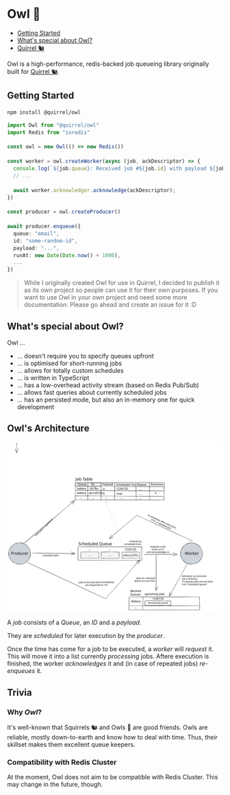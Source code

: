 # Owl 🦉

- [Getting Started](#getting-started)
- [What's special about Owl?](#whats-special-about-owl)
- [Quirrel 🐿](https://github.com/quirrel-dev/quirrel)

Owl is a high-performance, redis-backed job queueing library originally built for [Quirrel 🐿](https://github.com/quirrel-dev/quirrel).

## Getting Started

```
npm install @quirrel/owl
```

```ts
import Owl from "@quirrel/owl"
import Redis from "ioredis"

const owl = new Owl(() => new Redis())

const worker = owl.createWorker(async (job, ackDescriptor) => {
  console.log(`${job.queue}: Received job #${job.id} with payload ${job.payload}.`);
  // ...

  await worker.acknowledger.acknowledge(ackDescriptor);
})

const producer = owl.createProducer()

await producer.enqueue({
  queue: "email",
  id: "some-random-id",
  payload: "...",
  runAt: new Date(Date.now() + 1000),
  ...
})
```

> While I originally created Owl for use in Quirrel, I decided to publish
> it as its own project so people can use it for their own purposes.
> If you want to use Owl in your own project and need some more documentation:
> Please go ahead and create an issue for it :D

## What's special about Owl?

Owl ...

- ... doesn't require you to specify queues upfront
- ... is optimised for short-running jobs
- ... allows for totally custom schedules
- ... is written in TypeScript
- ... has a low-overhead activity stream (based on Redis Pub/Sub)
- ... allows fast queries about currently scheduled jobs
- ... has an persisted mode, but also an in-memory one for quick development

## Owl's Architecture

![Owl Architecture](./Owl%20Architecture.svg)

A *job* consists of a *Queue*, an *ID* and a *payload*.

They are *scheduled* for later execution by the *producer*.

Once the time has come for a job to be executed, a *worker* will *request* it.
This will move it into a list currently *processing* jobs.
Aftere execution is finished, the worker *acknowledges* it
and (in case of repeated jobs) *re-enqueues* it.

## Trivia

### Why *Owl*?

It's well-known that Squirrels 🐿 and Owls 🦉 are good friends.
Owls are reliable, mostly down-to-earth and know how to deal with time.
Thus, their skillset makes them excellent queue keepers.

### Compatibility with Redis Cluster

At the moment, Owl does not aim to be compatible with Redis Cluster.
This may change in the future, though.
